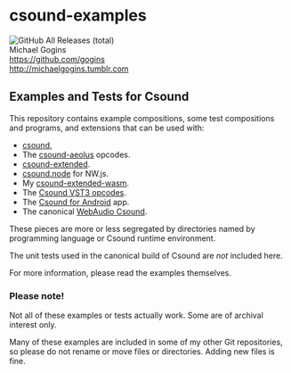 # csound-examples
![GitHub All Releases (total)](https://img.shields.io/github/downloads/gogins/csound-examples/total.svg)<br>
Michael Gogins<br>
https://github.com/gogins<br>
http://michaelgogins.tumblr.com

## Examples and Tests for Csound

This repository contains example compositions, some test compositions and 
programs, and extensions that can be used with: 
 - [csound](https://github.com/csound/csound), 
 - The [csound-aeolus](https://github.com/gogins/csound-aeolus) opcodes.
 - [csound-extended](https://github.com/gogins/csound-extended). 
 - [csound.node](https://github.com/gogins/csound-extended/tree/develop/csound.node) for NW.js.
 - My [csound-extended-wasm](https://github.com/gogins/csound-extended/tree/develop/WebAssembly). 
 - The [Csound VST3 opcodes](https://github.com/gogins/csound-vst3-opcodes).
 - The [Csound for Android](https://github.com/gogins/csound-android) app.
 - The canonical [WebAudio Csound](https://github.com/csound/csound/tree/develop/Emscripten).

These pieces are more or less segregated by directories named by programming 
language or Csound runtime environment.

The unit tests used in the canonical build of Csound are _not_ included here.

For more information, please read the examples themselves.

### Please note!

Not all of these examples or tests actually work. Some are of archival 
interest only.

Many of these examples are included in some of my other Git repositories, 
so please do not rename or move files or directories. Adding new files is 
fine.